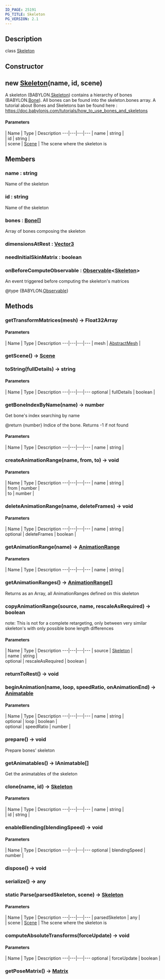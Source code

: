 ```yaml
---
ID_PAGE: 25191
PG_TITLE: Skeleton
PG_VERSION: 2.1
---
```

## Description

class [Skeleton](/classes/3.0/Skeleton)



## Constructor

## new [Skeleton](/classes/3.0/Skeleton)(name, id, scene)

A skeleton (BABYLON.[Skeleton](/classes/3.0/Skeleton)) contains a hierarchy of bones (BABYLON.[Bone](/classes/3.0/Bone)).
All bones can be found into the skeleton.bones array.
A tutorial about Bones and Skeletons ban be found here : https://doc.babylonjs.com/tutorials/how_to_use_bones_and_skeletons

#### Parameters
 | Name | Type | Description
---|---|---|---
 | name | string |      
 | id | string |      
 | scene | [Scene](/classes/3.0/Scene) |      The scene where the skeleton is
## Members

### name : string

Name of the skeleton

### id : string

Name of the skeleton

### bones : [Bone](/classes/3.0/Bone)[]

Array of bones composing the skeleton

### dimensionsAtRest : [Vector3](/classes/3.0/Vector3)



### needInitialSkinMatrix : boolean



### onBeforeComputeObservable : [Observable](/classes/3.0/Observable)&lt;[Skeleton](/classes/3.0/Skeleton)&gt;

An event triggered before computing the skeleton's matrices

@type {BABYLON.[Observable](/classes/3.0/Observable)}

## Methods

### getTransformMatrices(mesh) &rarr; Float32Array



#### Parameters
 | Name | Type | Description
---|---|---|---
 | mesh | [AbstractMesh](/classes/3.0/AbstractMesh) |    

### getScene() &rarr; [Scene](/classes/3.0/Scene)


### toString(fullDetails) &rarr; string



#### Parameters
 | Name | Type | Description
---|---|---|---
optional | fullDetails | boolean |   

### getBoneIndexByName(name) &rarr; number

Get bone's index searching by name

@return {number} Indice of the bone. Returns -1 if not found

#### Parameters
 | Name | Type | Description
---|---|---|---
 | name | string |      

### createAnimationRange(name, from, to) &rarr; void



#### Parameters
 | Name | Type | Description
---|---|---|---
 | name | string |      
 | from | number |    
 | to | number |    
### deleteAnimationRange(name, deleteFrames) &rarr; void



#### Parameters
 | Name | Type | Description
---|---|---|---
 | name | string |      
optional | deleteFrames | boolean |    
### getAnimationRange(name) &rarr; [AnimationRange](/classes/3.0/AnimationRange)



#### Parameters
 | Name | Type | Description
---|---|---|---
 | name | string |      

### getAnimationRanges() &rarr; [AnimationRange](/classes/3.0/AnimationRange)[]

Returns as an Array, all AnimationRanges defined on this skeleton
### copyAnimationRange(source, name, rescaleAsRequired) &rarr; boolean

note: This is not for a complete retargeting, only between very similar skeleton's with only possible bone length differences

#### Parameters
 | Name | Type | Description
---|---|---|---
 | source | [Skeleton](/classes/3.0/Skeleton) |    
 | name | string |      
optional | rescaleAsRequired | boolean |    
### returnToRest() &rarr; void


### beginAnimation(name, loop, speedRatio, onAnimationEnd) &rarr; [Animatable](/classes/3.0/Animatable)



#### Parameters
 | Name | Type | Description
---|---|---|---
 | name | string |      
optional | loop | boolean |    
optional | speedRatio | number |    
### prepare() &rarr; void

Prepare bones' skeleton
### getAnimatables() &rarr; IAnimatable[]

Get the animatables of the skeleton
### clone(name, id) &rarr; [Skeleton](/classes/3.0/Skeleton)



#### Parameters
 | Name | Type | Description
---|---|---|---
 | name | string |      
 | id | string |      
### enableBlending(blendingSpeed) &rarr; void



#### Parameters
 | Name | Type | Description
---|---|---|---
optional | blendingSpeed | number |   

### dispose() &rarr; void


### serialize() &rarr; any


### static Parse(parsedSkeleton, scene) &rarr; [Skeleton](/classes/3.0/Skeleton)



#### Parameters
 | Name | Type | Description
---|---|---|---
 | parsedSkeleton | any |    
 | scene | [Scene](/classes/3.0/Scene) |      The scene where the skeleton is
### computeAbsoluteTransforms(forceUpdate) &rarr; void



#### Parameters
 | Name | Type | Description
---|---|---|---
optional | forceUpdate | boolean |  

### getPoseMatrix() &rarr; [Matrix](/classes/3.0/Matrix)


